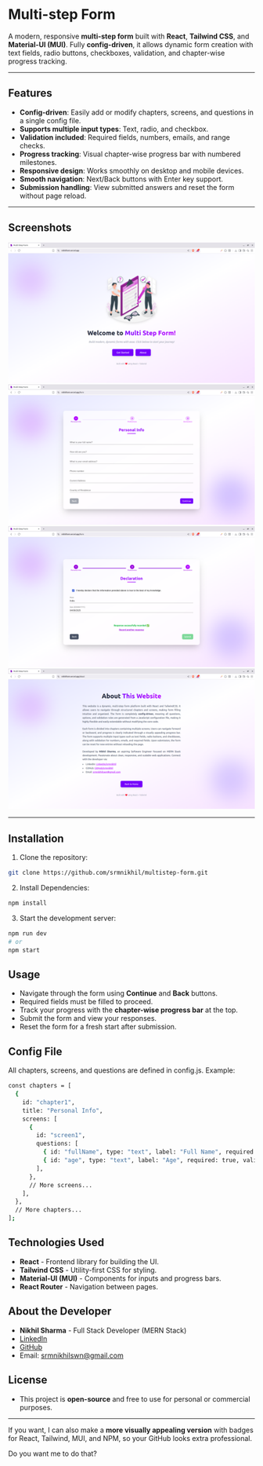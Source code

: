 # Multi-step Form

A modern, responsive **multi-step form** built with **React**, **Tailwind CSS**, and **Material-UI (MUI)**. Fully **config-driven**, it allows dynamic form creation with text fields, radio buttons, checkboxes, validation, and chapter-wise progress tracking.

---

## Features

- **Config-driven**: Easily add or modify chapters, screens, and questions in a single config file.  
- **Supports multiple input types**: Text, radio, and checkbox.  
- **Validation included**: Required fields, numbers, emails, and range checks.  
- **Progress tracking**: Visual chapter-wise progress bar with numbered milestones.  
- **Responsive design**: Works smoothly on desktop and mobile devices.  
- **Smooth navigation**: Next/Back buttons with Enter key support.  
- **Submission handling**: View submitted answers and reset the form without page reload.

---

## Screenshots

[![Home Page](src/assets/screenshots/home.png)](https://nikhilform.vercel.app)
[![Form Page](src/assets/screenshots/form1.png)](https://nikhilform.vercel.app/form)
[![Form Page](src/assets/screenshots/form2.png)](https://nikhilform.vercel.app/form)
[![About Page](src/assets/screenshots/about.png)](https://nikhilform.vercel.app/about)

---

## Installation

1. Clone the repository:

```bash
git clone https://github.com/srmnikhil/multistep-form.git
```

2. Install Dependencies:
```bash
npm install
```

3. Start the development server:
```bash
npm run dev
# or
npm start
```
## Usage

- Navigate through the form using **Continue** and **Back** buttons.
- Required fields must be filled to proceed.
- Track your progress with the **chapter-wise progress bar** at the top.
- Submit the form and view your responses.
- Reset the form for a fresh start after submission.

## Config File
All chapters, screens, and questions are defined in config.js. Example:
```bash
const chapters = [
  {
    id: "chapter1",
    title: "Personal Info",
    screens: [
      {
        id: "screen1",
        questions: [
          { id: "fullName", type: "text", label: "Full Name", required: true },
          { id: "age", type: "text", label: "Age", required: true, validation: "number" }
        ],
      },
      // More screens...
    ],
  },
  // More chapters...
];
```

## Technologies Used
- **React** - Frontend library for building the UI.
- **Tailwind CSS** - Utility-first CSS for styling.
- **Material-UI (MUI)** - Components for inputs and progress bars.
- **React Router** - Navigation between pages.

## About the Developer
- **Nikhil Sharma** - Full Stack Developer (MERN Stack)
- [LinkedIn](https://linkedin.com/in/srmnikhil)
- [GitHub](https://github.com/srmnikhil)
- Email: srmnikhilswn@gmail.com

## License
- This project is **open-source** and free to use for personal or commercial purposes.

---

If you want, I can also make a **more visually appealing version** with badges for React, Tailwind, MUI, and NPM, so your GitHub looks extra professional.  

Do you want me to do that?
